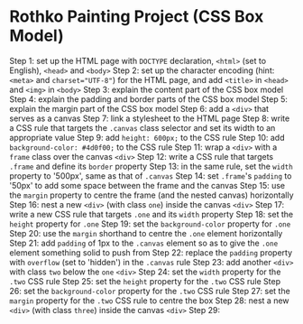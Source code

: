 # Rothko Painting Project (CSS Box Model)

Step 1: set up the HTML page with `DOCTYPE` declaration, `<html>` (set to
        English), `<head>` and `<body>`
Step 2: set up the character encoding (hint: `<meta>` and `charset="UTF-8"`) for
        the HTML page, and add `<title>` in `<head>` and `<img>` in `<body>`
Step 3: explain the content part of the CSS box model
Step 4: explain the padding and border parts of the CSS box model
Step 5: explain the margin part of the CSS box model
Step 6: add a `<div>` that serves as a canvas
Step 7: link a stylesheet to the HTML page
Step 8: write a CSS rule that targets the `.canvas` class selector and set its
        width to an appropriate value
Step 9: add `height: 600px;` to the CSS rule
Step 10: add `background-color: #4d0f00;` to the CSS rule
Step 11: wrap a `<div>` with a `frame` class over the canvas `<div>`
Step 12: write a CSS rule that targets `.frame` and define its `border` property
Step 13: in the same rule, set the `width` property to '500px', same as that of
         `.canvas`
Step 14: set `.frame`'s `padding` to '50px' to add some space between the frame
         and the canvas
Step 15: use the `margin` property to centre the frame (and the nested canvas)
         horizontally
Step 16: nest a new `<div>` (with class `one`) inside the canvas `<div>`
Step 17: write a new CSS rule that targets `.one` and its `width` property
Step 18: set the `height` property for `.one`
Step 19: set the `background-color` property for `.one`
Step 20: use the `margin` shorthand to centre the `.one` element horizontally
Step 21: add `padding` of 1px to the `.canvas` element so as to give the `.one`
         element something solid to push from
Step 22: replace the `padding` property with `overflow` (set to 'hidden') in
         the `.canvas` rule
Step 23: add another `<div>` with class `two` below the `one` `<div>`
Step 24: set the `width` property for the `.two` CSS rule
Step 25: set the `height` property for the `.two` CSS rule
Step 26: set the `background-color` property for the `.two` CSS rule
Step 27: set the `margin` property for the `.two` CSS rule to centre the box
Step 28: nest a new `<div>` (with class `three`) inside the canvas `<div>`
Step 29:
